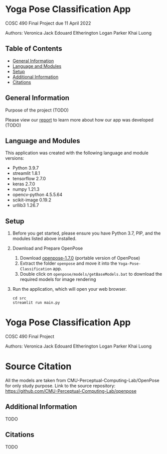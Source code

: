 # Yoga Pose Classification App
COSC 490 Final Project due 11 April 2022

Authors:
    Veronica Jack
    Edouard Eltherington
    Logan Parker
    Khai Luong

## Table of Contents
* [General Information](#general-information)
* [Language and Modules](#language-and-modules)
* [Setup](#setup)
* [Additional Information](#additional-information)
* [Citations](#citations)

## General Information

Purpose of the project (TODO)

Please view our [report]() to learn more about how our app was developed (TODO)

## Language and Modules
This application was created with the following language and module versions:

- Python 3.9.7
- streamlit 1.8.1
- tensorflow 2.7.0
- keras 2.7.0
- numpy 1.21.3
- opencv-python 4.5.5.64
- scikit-image 0.19.2
- urllib3 1.26.7

## Setup
1. Before you get started, please ensure you have Python 3.7, PIP, and the modules listed above installed.

2. Download and Prepare OpenPose 
    1. Download [openpose-1.7.0](https://github.com/CMU-Perceptual-Computing-Lab/openpose/releases/tag/v1.7.0) (portable version of OpenPose)
    2. Extract the folder `openpose` and move it into the `Yoga-Pose-Classification` app.
    3. Double click on `openpose/models/getBaseModels.bat` to download the required models for image rendering

3. Run the application, which will open your web browser.

    ```
    cd src
    streamlit run main.py
    ```
# Yoga Pose Classification App
COSC 490 Final Project

Authors:
    Veronica Jack
    Edouard Eltherington
    Logan Parker
    Khai Luong

# Source Citation
All the models are taken from CMU-Perceptual-Computing-Lab/OpenPose for only study purpose.
Link to the source repository: https://github.com/CMU-Perceptual-Computing-Lab/openpose

## Additional Information
TODO

## Citations
TODO
